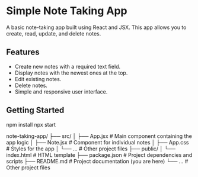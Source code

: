 # Simple Note Taking App

A basic note-taking app built using React and JSX. This app allows you to create, read, update, and delete notes.

## Features

- Create new notes with a required text field.
- Display notes with the newest ones at the top.
- Edit existing notes.
- Delete notes.
- Simple and responsive user interface.

## Getting Started

npm install
npx start

note-taking-app/
  ├── src/
  │   ├── App.jsx            # Main component containing the app logic
  │   ├── Note.jsx           # Component for individual notes
  │   ├── App.css            # Styles for the app
  │   └── ...                # Other project files
  ├── public/
  │   └── index.html         # HTML template
  ├── package.json           # Project dependencies and scripts
  ├── README.md              # Project documentation (you are here)
  └── ...                    # Other project files

